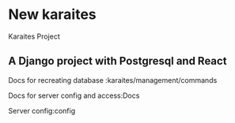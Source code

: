 # New karaites

Karaites Project

## A Django project with Postgresql and React

Docs for recreating database :karaites/management/commands

Docs for server config and access:Docs

Server config:config

